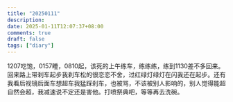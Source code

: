 ```yaml
---
title: "20250111"
description: 
date: 2025-01-11T12:07:37+08:00
comments: true
draft: false
tags: ["diary"]
---
```

1207吃饱，0157睡，0810起，该死的上午练车，练练练，练到1130差不多回来。回来路上带刹车起步我刹车松的很恋恋不舍，过红绿灯绿灯在闪我还在起步。还有我看后视镜后面车想超车我猛踩刹车，也被骂，不该被别人影响的，别人觉得能超自然会超，我减速说不定还是害他。打喷祭典吧，等等再去洗碗。